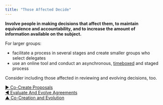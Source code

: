 ```yaml
---
title: "Those Affected Decide"
---
```



**Involve people in making decisions that affect them, to maintain equivalence and accountability, and to increase the amount of information available on the subject.**

For larger groups:

-   facilitate a process in several stages and create smaller groups who select delegates
-   use an online tool and conduct an asynchronous, [timeboxed](timebox-activities.html) and staged process

Consider including those affected in reviewing and evolving decisions, too.


[&#9654; Co-Create Proposals](co-create-proposals.html)<br/>[&#9664; Evaluate And Evolve Agreements](evaluate-and-evolve-agreements.html)<br/>[&#9650; Co-Creation and Evolution](co-creation-and-evolution.html)


